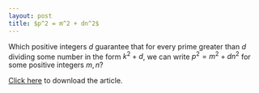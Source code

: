 ```yaml
---
layout: post
title: $p^2 = m^2 + dn^2$
---
```


Which positive integers $d$ guarantee that for every prime greater than $d$ dividing some number in the form $k^2+d$, we can write $p^2=m^2+dn^2$ for some positive integers $m,n$?

<a href="https://raw.githubusercontent.com/Tristanchaang/tristanchaang.github.io/main/downloads/p^2=m^2+dn^2.pdf" download>Click here</a> to download the article.
